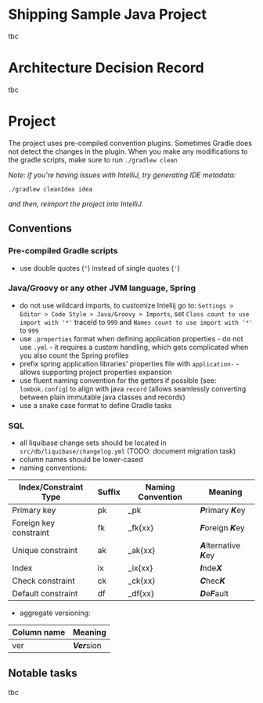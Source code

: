 # Shipping Sample Java Project

tbc

# Architecture Decision Record

tbc

# Project

The project uses pre-compiled convention plugins. Sometimes Gradle does not detect the changes
in the plugin. When you make any modifications to the gradle scripts, make sure to run `./gradlew clean`

_Note: if you're having issues with IntelliJ, try generating IDE metadata:_
```shell
./gradlew cleanIdea idea
```
_and then, reimport the project into IntelliJ._

## Conventions

### Pre-compiled Gradle scripts

- use double quotes (`"`) instead of single quotes (`'`)

### Java/Groovy or any other JVM language, Spring

- do not use wildcard imports, to customize Intellij go to: `Settings > Editor > Code Style > Java/Groovy > Imports`,
  set `Class count to use import with '*'` traceId to `999` and `Names count to use import with '*'` to `999`
- use `.properties` format when defining application properties - do not use `.yml` - it requires a custom handling,
  which gets complicated when you also count the Spring profiles
- prefix spring application libraries' properties file with `application-` - allows supporting project properties
  expansion
- use fluent naming convention for the getters if possible (see: `lombok.config`) to align with
  java `record` (allows seamlessly converting between plain immutable java classes and records)
- use a snake case format to define Gradle tasks

### SQL

- all liquibase change sets should be located in `src/db/liquibase/changelog.yml` (TODO: document migration task)
- column names should be lower-cased
- naming conventions:

| Index/Constraint Type  | Suffix | Naming Convention     | Meaning                     |
|------------------------|--------|-----------------------|-----------------------------|
| Primary key            | pk     | *<table-name>*_pk     | ***P***rimary ***K***ey     |
| Foreign key constraint | fk     | *<table-name>*_fk{xx} | ***F***oreign ***K***ey     |
| Unique constraint      | ak     | *<table-name>*_ak{xx} | ***A***lternative ***K***ey |
| Index                  | ix     | *<table-name>*_ix{xx} | ***I***nde***X***           |
| Check constraint       | ck     | *<table-name>*_ck{xx} | ***C***hec***K***           |
| Default constraint     | df     | *<table-name>*_df{xx} | ***D***e***F***ault         |

- aggregate versioning:

| Column name | Meaning       |
|-------------|---------------|
| ver         | ***Ver***sion |

## Notable tasks

tbc
